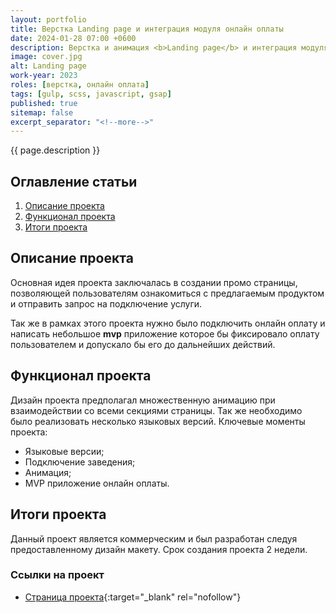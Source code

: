 ```yaml
---
layout: portfolio
title: Верстка Landing page и интеграция модуля онлайн оплаты
date: 2024-01-28 07:00 +0600
description: Верстка и анимация <b>Landing page</b> и интеграция модуля онлайн оплаты через пластиковые карты.
image: cover.jpg
alt: Landing page
work-year: 2023
roles: [верстка, онлайн оплата]
tags: [gulp, scss, javascript, gsap]
published: true
sitemap: false
excerpt_separator: "<!--more-->"
---
```


{{ page.description }}

<!--more-->

## <span class="attention">Оглавление</span> статьи

1. [Описание проекта](#intro)
2. [Функционал проекта](#base)
3. [Итоги проекта](#total)

<h2 id="intro"><span class="attention">Описание</span> проекта</h2>

Основная идея проекта заключалась в создании промо страницы, позволяющей пользователям ознакомиться с предлагаемым продуктом и отправить запрос на подключение услуги.

Так же в рамках этого проекта нужно было подключить онлайн оплату и написать небольшое **mvp** приложение которое бы фиксировало оплату пользователем и допускало бы его до дальнейших действий.

<h2 id="base"><span class="attention">Функционал</span> проекта</h2>

Дизайн проекта предполагал множественную анимацию при взаимодействии со всеми секциями страницы. Так же необходимо было реализовать несколько языковых версий. Ключевые моменты проекта:

- Языковые версии;
- Подключение заведения;
- Анимация;
- MVP приложение онлайн оплаты.

<h2 id="total"><span class="attention">Итоги</span> проекта</h2>

Данный проект является коммерческим и был разработан следуя предоставленному дизайн макету. Срок создания проекта 2 недели.

<h3>Ссылки на проект</h3>

- [Страница проекта](https://coinbox.kz){:target="_blank" rel="nofollow"}
